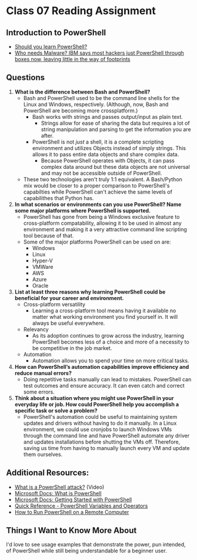 # Class 07 Reading Assignment

## Introduction to PowerShell
 - [Should you learn PowerShell?](https://www.techthoughts.info/ps1-should-you-learn-powershell/)
 - [Who needs Malware? IBM says most hackers just PowerShell through boxes now, leaving little in the way of footprints](https://www.theregister.com/2019/02/26/malware_ibm_powershell/)

 ## Questions

1. **What is the difference between Bash and PowerShell?**
    - Bash and PowerShell used to be the command line shells for the Linux and Windows, respectively. (Although, now, Bash and PowerShell are becoming more crossplatform.)
      - Bash works with strings and passes output/input as plain text. 
        - Strings allow for ease of sharing the data but requires a lot of string manipulation and parsing to get the information you are after.
      - PowerShell is not *just* a shell, it is a complete scripting environment and utilizes Objects instead of simply strings. This allows it to pass entire data objects and share complex data.
        - Because PowerShell operates with Objects, it can pass complex data around but these data objects are not universal and may not be accessible outside of PowerShell.
    - These two technologies aren't truly 1:1 equivalent. A Bash/Python mix would be closer to a proper comparison to PowerShell's capabilties while PowerShell can't achieve the same levels of capabilithes that Python has.
2. **In what scenarios or environments can you use PowerShell? Name some major platforms where PowerShell is supported.**
    - PowerShell has gone from being a Windows exclusive feature to cross-platform compatability, allowing it to be used in almost any environment and making it a very attractive command line scripting tool because of that. 
    - Some of the major platforms PowerShell can be used on are:
      - Windows
      - Linux
      - Hyper-V
      - VMWare
      - AWS
      - Azure
      - Oracle
3. **List at least three reasons why learning PowerShell could be beneficial for your career and environment.**
    - Cross-platform versatility
      - Learning a cross-platform tool means having it available no matter what working environment you find yourself in. It will always be useful everywhere.
    - Relevancy 
      - As its adoption continues to grow across the industry, learning PowerShell becomes less of a choice and more of a necessity to be competitive in the job market.
    - Automation 
      - Automation allows you to spend your time on more critical tasks.
4. **How can PowerShell’s automation capabilities improve efficiency and reduce manual errors?**
    - Doing repetitive tasks manually can lead to mistakes. PowerShell can test outcomes and ensure accuracy. It can even catch and correct some errors.
5. **Think about a situation where you might use PowerShell in your everyday life or job. How could PowerShell help you accomplish a specific task or solve a problem?**
    - PowerShell's automation could be useful to maintaining system updates and drivers without having to do it manually. In a Linux environment, we could use cronjobs to launch Windows VMs through the command line and have PowerShell automate any driver and updates installations before shutting the VMs off. Therefore, saving us time from having to manually launch every VM and update them ourselves.

## Additional Resources:
- [What is a PowerShell attack?](https://www.youtube.com/watch?v=fe5Mbszdu9M) (Video)
- [Microsoft Docs: What is PowerShell](https://docs.microsoft.com/en-us/powershell/scripting/overview?view=powershell-7)
- [Microsoft Docs: Getting Started with PowerShell](https://docs.microsoft.com/en-us/powershell/scripting/learn/ps101/01-getting-started?view=powershell-7)
- [Quick Reference - PowerShell Variables and Operators](https://ss64.com/ps/syntax-variables.html)
- [How to Run PowerShell on a Remote Computer](https://www.howtogeek.com/117192/how-to-run-powershell-commands-on-remote-computers/)


## Things I Want to Know More About
I'd love to see usage examples that demonstrate the power, pun intended, of PowerShell while still being understandable for a beginner user.
